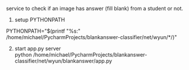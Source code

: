 service to check if an image has answer (fill blank) from a student or not.

1. setup PYTHONPATH  

PYTHONPATH="$(printf "%s:" /home/michael/PycharmProjects/blankanswer-classifier/net/wyun/*/)"

2. start app.py server  
python /home/michael/PycharmProjects/blankanswer-classifier/net/wyun/blankanswer/app.py